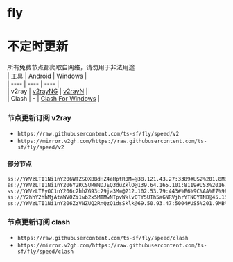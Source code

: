 # fly
# 不定时更新
所有免费节点都爬取自网络，请勿用于非法用途  
|  工具  | Android  | Windows  |  
|  ----  | ----   | ----  |  
| v2ray  | [v2rayNG](https://github.com/2dust/v2rayNG/releases) | [v2rayN](https://github.com/2dust/v2rayN/releases) |  
| Clash  | - | [Clash For Windows](https://github.com/2dust/clashN/releases) | 
  
### 节点更新订阅  v2ray
- `https://raw.githubusercontent.com/ts-sf/fly/speed/v2`  
- `https://mirror.v2gh.com/https://raw.githubusercontent.com/ts-sf/fly/speed/v2`  

#### 部分节点  
``` 
ss://YWVzLTI1Ni1nY206WTZSOXBBdHZ4eHptR0M=@38.121.43.27:3389#US2%201.8MB%2Fs
ss://YWVzLTI1Ni1nY206Y2RCSURWNDJEQ3duZklO@139.64.165.101:8119#US3%2016.9MB%2Fs
ss://YWVzLTEyOC1nY206c2hhZG93c29ja3M=@212.102.53.79:443#%E6%9C%AA%E7%9F%A55%202.0MB%2Fs
ss://Y2hhY2hhMjAtaWV0Zi1wb2x5MTMwNTpvWklvQTY5UTh5aGNRVjhrYTNQYTNB@45.158.171.66:8080#%E6%9C%AA%E7%9F%A58%202.0MB%2Fs
ss://YWVzLTI1Ni1nY206ZzVNZUQ2RnQzQ1dsSklk@69.50.93.47:5004#US5%201.9MB%2Fs
```
### 节点更新订阅  clash
- `https://raw.githubusercontent.com/ts-sf/fly/speed/clash`  
- `https://mirror.v2gh.com/https://raw.githubusercontent.com/ts-sf/fly/speed/clash`  


